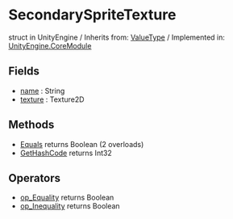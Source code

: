 # SecondarySpriteTexture
struct in UnityEngine
 / Inherits from: <a href="https://docs.unity3d.com/6000.2/Documentation/ScriptReference/ValueType.html">ValueType</a> / Implemented in: <a href="https://docs.unity3d.com/6000.2/Documentation/ScriptReference/UnityEngine.CoreModule.html">UnityEngine.CoreModule</a>

## Fields
- <a href="https://docs.unity3d.com/6000.2/Documentation/ScriptReference/SecondarySpriteTexture-name.html">name</a> : String
- <a href="https://docs.unity3d.com/6000.2/Documentation/ScriptReference/SecondarySpriteTexture-texture.html">texture</a> : Texture2D

## Methods
- <a href="https://docs.unity3d.com/6000.2/Documentation/ScriptReference/SecondarySpriteTexture.Equals.html">Equals</a> returns Boolean (2 overloads)
- <a href="https://docs.unity3d.com/6000.2/Documentation/ScriptReference/SecondarySpriteTexture.GetHashCode.html">GetHashCode</a> returns Int32

## Operators
- <a href="https://docs.unity3d.com/6000.2/Documentation/ScriptReference/SecondarySpriteTexture.op_Equality.html">op_Equality</a> returns Boolean
- <a href="https://docs.unity3d.com/6000.2/Documentation/ScriptReference/SecondarySpriteTexture.op_Inequality.html">op_Inequality</a> returns Boolean
